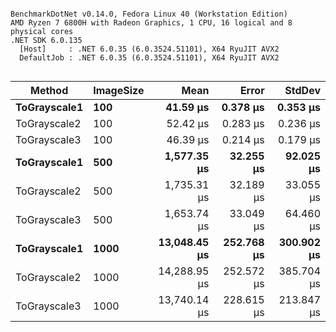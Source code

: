 ```

BenchmarkDotNet v0.14.0, Fedora Linux 40 (Workstation Edition)
AMD Ryzen 7 6800H with Radeon Graphics, 1 CPU, 16 logical and 8 physical cores
.NET SDK 6.0.135
  [Host]     : .NET 6.0.35 (6.0.3524.51101), X64 RyuJIT AVX2
  DefaultJob : .NET 6.0.35 (6.0.3524.51101), X64 RyuJIT AVX2


```
| Method       | ImageSize | Mean         | Error      | StdDev     |
|------------- |---------- |-------------:|-----------:|-----------:|
| **ToGrayscale1** | **100**       |     **41.59 μs** |   **0.378 μs** |   **0.353 μs** |
| ToGrayscale2 | 100       |     52.42 μs |   0.283 μs |   0.236 μs |
| ToGrayscale3 | 100       |     46.39 μs |   0.214 μs |   0.179 μs |
| **ToGrayscale1** | **500**       |  **1,577.35 μs** |  **32.255 μs** |  **92.025 μs** |
| ToGrayscale2 | 500       |  1,735.31 μs |  32.189 μs |  33.055 μs |
| ToGrayscale3 | 500       |  1,653.74 μs |  33.049 μs |  64.460 μs |
| **ToGrayscale1** | **1000**      | **13,048.45 μs** | **252.768 μs** | **300.902 μs** |
| ToGrayscale2 | 1000      | 14,288.95 μs | 252.572 μs | 385.704 μs |
| ToGrayscale3 | 1000      | 13,740.14 μs | 228.615 μs | 213.847 μs |
